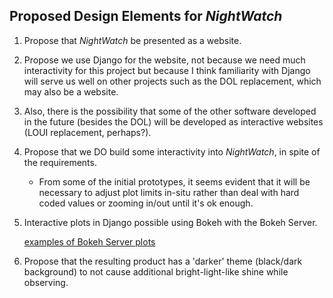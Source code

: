## Proposed Design Elements for *NightWatch*

1. Propose that *NightWatch* be presented as a website.
2. Propose we use Django for the website, not because we need much interactivity
   for this project but because I think familiarity with Django will serve us well on
   other projects such as the DOL replacement, which may also be a website.
3. Also, there is the possibility that some of the other software developed in the
   future (besides the DOL) will be developed as interactive websites (LOUI replacement, perhaps?).
4. Propose that we DO build some interactivity into *NightWatch*, in spite of the requirements.
   
   -  From some of the initial prototypes, it seems evident that it will be necessary
      to adjust plot limits in-situ rather than deal with hard coded values
      or zooming in/out until it's ok enough.

5. Interactive plots in Django possible using Bokeh with the Bokeh Server.

   [examples of Bokeh Server plots](https://bokeh.pydata.org/en/latest/docs/gallery.html)

6. Propose that the resulting product has a 'darker' theme (black/dark background) to
   not cause additional bright-light-like shine while observing.
